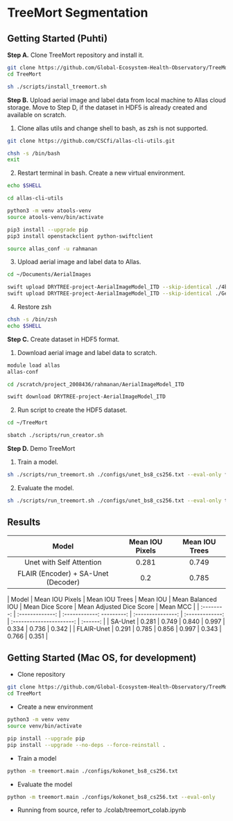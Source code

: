 # TreeMort Segmentation

## Getting Started (Puhti)

**Step A.** Clone TreeMort repository and install it.

```bash
git clone https://github.com/Global-Ecosystem-Health-Observatory/TreeMort.git
cd TreeMort

sh ./scripts/install_treemort.sh
```

**Step B.** Upload aerial image and label data from local machine to Allas cloud storage. Move to Step D, if the dataset in HDF5 is already created and available on scratch.

1. Clone allas utils and change shell to bash, as zsh is not supported.

```bash
git clone https://github.com/CSCfi/allas-cli-utils.git

chsh -s /bin/bash
exit
```

2. Restart terminal in bash. Create a new virtual environment.

```bash
echo $SHELL

cd allas-cli-utils

python3 -m venv atools-venv
source atools-venv/bin/activate

pip3 install --upgrade pip
pip3 install openstackclient python-swiftclient

source allas_conf -u rahmanan
```

3. Upload aerial image and label data to Allas.

```bash
cd ~/Documents/AerialImages

swift upload DRYTREE-project-AerialImageModel_ITD --skip-identical ./4band_25cm/*.*
swift upload DRYTREE-project-AerialImageModel_ITD --skip-identical ./Geojsons/*.*
```

4. Restore zsh

```bash
chsh -s /bin/zsh
echo $SHELL
```

**Step C.** Create dataset in HDF5 format. 

1. Download aerial image and label data to scratch.

```bash
module load allas
allas-conf

cd /scratch/project_2008436/rahmanan/AerialImageModel_ITD

swift download DRYTREE-project-AerialImageModel_ITD
```

2. Run script to create the HDF5 dataset.

```bash
cd ~/TreeMort

sbatch ./scripts/run_creator.sh
```

**Step D.** Demo TreeMort

1. Train a model.

```bash
sh ./scripts/run_treemort.sh ./configs/unet_bs8_cs256.txt --eval-only false
```

2.  Evaluate the model.

```bash
sh ./scripts/run_treemort.sh ./configs/unet_bs8_cs256.txt --eval-only true
```

## Results

|          Model                      |  Mean IOU Pixels  |  Mean IOU Trees  |
| :---------------------------------: | :---------------: | :--------------: |
| Unet with Self Attention            | 0.281             | 0.749            |
| FLAIR (Encoder) + SA-Unet (Decoder) | 0.2               | 0.785            |

| Model      | Mean IOU Pixels | Mean IOU Trees | Mean IOU | Mean Balanced IOU | Mean Dice Score | Mean Adjusted Dice Score | Mean MCC | 
| :--------: | :-------------: | :------------: ---------: | :---------------: | :-------------: | :----------------------: | :------: |
| SA-Unet    | 0.281 | 0.749 | 0.840 | 0.997 | 0.334 | 0.736 | 0.342 |
| FLAIR-Unet | 0.291 | 0.785 | 0.856 | 0.997 | 0.343 | 0.766 | 0.351 |

## Getting Started (Mac OS, for development)

- Clone repository

```bash
git clone https://github.com/Global-Ecosystem-Health-Observatory/TreeMort.git
cd TreeMort
```

- Create a new environment

```bash
python3 -m venv venv
source venv/bin/activate

pip install --upgrade pip
pip install --upgrade --no-deps --force-reinstall .
```

- Train a model

```bash
python -m treemort.main ./configs/kokonet_bs8_cs256.txt
```

- Evaluate the model
```bash
python -m treemort.main ./configs/kokonet_bs8_cs256.txt --eval-only
```

- Running from source, refer to ./colab/treemort_colab.ipynb
